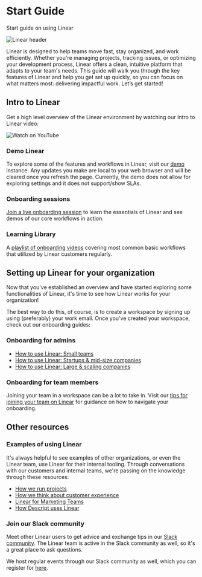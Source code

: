 # Start Guide

Start guide on using Linear

![Linear header](https://webassets.linear.app/images/ornj730p/production/69a3f5213c42e4aecc07639ed6e58c5a762202f0-2160x1326.png?q=95&auto=format&dpr=2)

Linear is designed to help teams move fast, stay organized, and work efficiently. Whether you're managing projects, tracking issues, or optimizing your development process, Linear offers a clean, intuitive platform that adapts to your team's needs. This guide will walk you through the key features of Linear and help you get set up quickly, so you can focus on what matters most: delivering impactful work. Let’s get started!

## Intro to Linear

Get a high level overview of the Linear environment by watching our Intro to Linear video:

![Watch on YouTube](https://www.youtube.com/watch?v=9Q5BoiIFBiY)

### Demo Linear

To explore some of the features and workflows in Linear, visit our [demo](https://linear.app/demo) instance. Any updates you make are local to your web browser and will be cleared once you refresh the page. Currently, the demo does not allow for exploring settings and it does not support/show SLAs.

### Onboarding sessions

[Join a live onboarding session](https://lu.ma/welcome-to-linear?utm_source=docs) to learn the essentials of Linear and see demos of our core workflows in action.

### Learning Library

A [playlist of onboarding videos](https://www.youtube.com/playlist?list=PLP9v0Y4zla9vG7k8e279bSz5hUl0oXlMH) covering most common basic workflows that utilized by Linear customers regularly.

## Setting up Linear for your organization

Now that you've established an overview and have started exploring some functionalities of Linear, it's time to see how Linear works for your organization!

The best way to do this, of course, is to create a workspace by signing up using (preferably) your work email. Once you've created your workspace, check out our onboarding guides:

### Onboarding for admins

* [How to use Linear: Small teams](https://linear.app/docs/how-to-use-linear-small-teams)
* [How to use Linear: Startups & mid-size companies](https://linear.app/docs/how-to-use-linear-startups-mid-size-companies)
* [How to use Linear: Large & scaling companies](https://linear.app/docs/how-to-use-linear-large-scaling-companies)

### Onboarding for team members

Joining your team in a workspace can be a lot to take in. Visit our [tips for joining your team on Linear](https://linear.app/docs/joining-your-team-on-linear) for guidance on how to navigate your onboarding.

## Other resources

### Examples of using Linear

It's always helpful to see examples of other organizations, or even the Linear team, use Linear for their internal tooling. Through conversations with our customers and internal teams, we're passing on the knowledge through these resources:

* [How we run projects](https://linear.app/blog/how-we-run-projects-at-linear)
* [How we think about customer experience](https://linear.app/blog/how-we-think-about-customer-experience-at-linear)
* [Linear for Marketing Teams](https://www.youtube.com/watch?v=Z0hQWaBLrxw)
* [How Descript uses Linear](https://linear.app/blog/descript-internal-guide-for-using-linear)

### Join our Slack community

Meet other Linear users to get advice and exchange tips in our [Slack community](https://linear.app/join-slack). The Linear team is active in the Slack community as well, so it's a great place to ask questions.

We host regular events through our Slack community as well, which you can register for [here](https://lu.ma/welcome-to-linear).